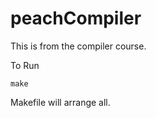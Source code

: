 # peachCompiler

This is from the compiler course.

To Run

```
make
```

Makefile will arrange all.
